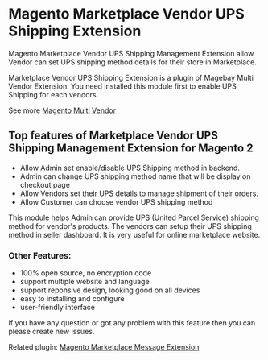 # Magento Marketplace Vendor UPS Shipping Extension
Magento Marketplace Vendor UPS Shipping Management Extension allow Vendor can set UPS shipping method details for their store in Marketplace.

Marketplace Vendor UPS Shipping Extension is a plugin of Magebay Multi Vendor Extension. You need installed this module first to enable UPS Shipping for each vendors.

See more [Magento Multi Vendor](https://www.magebay.com/magento-multi-vendor-marketplace-extension)

## Top features of Marketplace Vendor UPS Shipping Management Extension for Magento 2
- Allow Admin set enable/disable UPS Shipping method in backend.
- Admin can change UPS shipping method name that will be display on checkout page
- Allow Vendors set their UPS details to manage shipment of their orders.
- Allow Customer can choose vendor UPS shipping method

This module helps Admin can provide UPS (United Parcel Service) shipping method for vendor's products. The vendors can setup their UPS shipping method in seller dashboard. It is very useful for online marketplace website. 

### Other Features:
- 100% open source, no encryption code
- support multiple website and language
- support reponsive design, looking good on all devices
- easy to installing and configure
- user-friendly interface

If you have any question or got any problem with this feature then you can please create new issues.

Related plugin: [Magento Marketplace Message Extension](https://github.com/magebaycom/magento-marketplace-message-extension)
